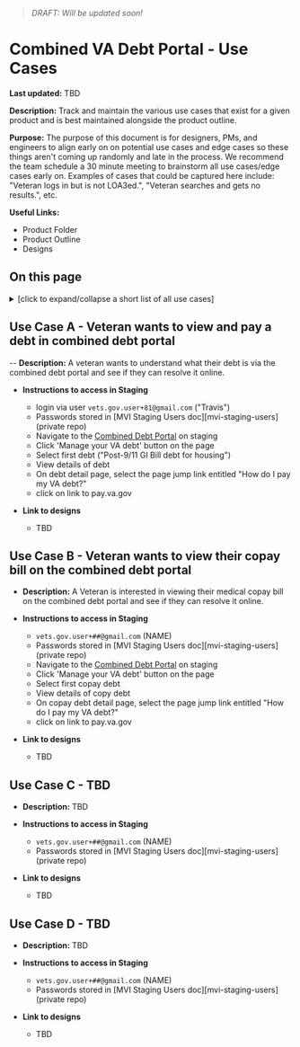 > _DRAFT: Will be updated soon!_

# Combined VA Debt Portal - Use Cases

**Last updated:** TBD

**Description:** Track and maintain the various use cases that exist for a given product and is
best maintained alongside the product outline.

**Purpose:** The purpose of this document is for designers, PMs, and engineers to align
early on on potential use cases and edge cases so these things aren't coming up
randomly and late in the process. We recommend the team schedule a 30 minute
meeting to brainstorm all use cases/edge cases early on. Examples of cases that
could be captured here include: "Veteran logs in but is not LOA3ed.", "Veteran
searches and gets no results.", etc.


**Useful Links:**
- Product Folder
- Product Outline
- Designs

## On this page

<details>
<summary>[click to expand/collapse a short list of all use cases]</summary>
  
- [Use Case A - Veteran wants to view and pay a debt](#use-case-a---TBD)
- [Use Case B - TBD](#use-case-b---TBD)
- [Use Case C - TBD](#use-case-c---TBD)
- [Use Case D - TBD](#use-case-d---TBD)

</details>

## Use Case A -  Veteran wants to view and pay a debt in combined debt portal

-- **Description:** A veteran wants to understand what their debt is via the combined debt portal and see if they can resolve it online.

- **Instructions to access in Staging** 
	- login via user `vets.gov.user+81@gmail.com` ("Travis")
	- Passwords stored in [MVI Staging Users doc][mvi-staging-users] \(private repo\)
	- Navigate to the [Combined Debt Portal](https://staging.va.gov/manage-va-debt/) on staging
	- Click 'Manage your VA debt' button on the page
	- Select first debt ("Post-9/11 GI Bill debt for housing")
	- View details of debt
	- On debt detail page, select the page jump link entitled "How do I pay my VA debt?"
	- click on link to pay.va.gov

- **Link to designs**
  - TBD

## Use Case B - Veteran wants to view their copay bill on the combined debt portal
- **Description:** A Veteran is interested in viewing their medical copay bill on the combined debt portal and see if they can resolve it online.

- **Instructions to access in Staging** 
	- `vets.gov.user+##@gmail.com` (NAME)
	- Passwords stored in [MVI Staging Users doc][mvi-staging-users] \(private repo\)
	- Navigate to the [Combined Debt Portal](https://staging.va.gov/manage-va-debt/) on staging
	- Click 'Manage your VA debt' button on the page
	- Select first copay debt
	- View details of copy debt
	- On copay debt detail page, select the page jump link entitled "How do I pay my VA debt?"
	- click on link to pay.va.gov

- **Link to designs**
  - TBD


## Use Case C - TBD

- **Description:** TBD

- **Instructions to access in Staging** 
	- `vets.gov.user+##@gmail.com` (NAME)
	- Passwords stored in [MVI Staging Users doc][mvi-staging-users] \(private repo\)

- **Link to designs**
  - TBD


## Use Case D - TBD

- **Description:** TBD

- **Instructions to access in Staging** 
	- `vets.gov.user+##@gmail.com` (NAME)
	- Passwords stored in [MVI Staging Users doc][mvi-staging-users] \(private repo\)

- **Link to designs**
  - TBD

